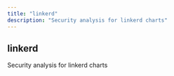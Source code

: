 ```yaml
---
title: "linkerd"
description: "Security analysis for linkerd charts"
---
```


## linkerd

Security analysis for linkerd charts
